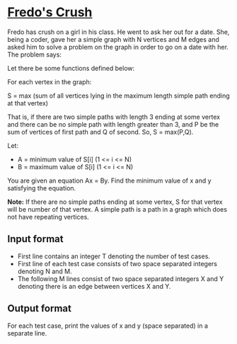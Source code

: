 # [Fredo's Crush][link]

Fredo has crush on a girl in his class. He went to ask her out for a date. She, being a coder, gave her a simple graph with N vertices and M edges and asked him to solve a problem on the graph in order to go on a date with her. The problem says:

Let there be some functions defined below:

For each vertex in the graph:

S = max (sum of all vertices lying in the maximum length simple path ending at that vertex)

That is, if there are two simple paths with length 3 ending at some vertex and there can be no simple path with length greater than 3, and P be the sum of vertices of first path and Q of second. So, S = max(P,Q).

Let:

- A = minimum value of S[i] (1 <= i <= N)
- B = maximum value of S[i] (1 <= i <= N)

You are given an equation Ax = By. Find the minimum value of x and y satisfying the equation.

**Note:** If there are no simple paths ending at some vertex, S for that vertex will be number of that vertex. A simple path is a path in a graph which does not have repeating vertices.

## Input format

- First line contains an integer T denoting the number of test cases.
- First line of each test case consists of two space separated integers denoting N and M.
- The following M lines consist of two space separated integers X and Y denoting there is an edge between vertices X and Y.

## Output format

For each test case, print the values of x and y (space separated) in a separate line.

[link]: https://www.hackerearth.com/practice/algorithms/graphs/hamiltonian-path/practice-problems/algorithm/fredos-crush-2/
